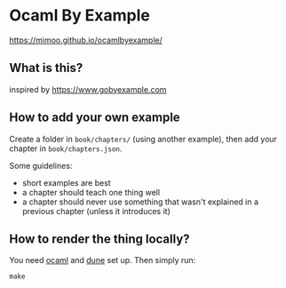 # Ocaml By Example

https://mimoo.github.io/ocamlbyexample/

## What is this?

inspired by https://www.gobyexample.com

## How to add your own example

Create a folder in `book/chapters/` (using another example), then add your chapter in `book/chapters.json`.

Some guidelines: 

* short examples are best
* a chapter should teach one thing well
* a chapter should never use something that wasn't explained in a previous chapter (unless it introduces it)

## How to render the thing locally?

You need [ocaml](https://ocaml.org/) and [dune](https://github.com/ocaml/dune) set up. Then simply run:

```
make
```

